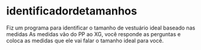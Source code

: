 # identificadordetamanhos
Fiz um programa para identificar o tamanho de vestuário ideal baseado nas medidas
As medidas vão do PP ao XG, você responde as perguntas e coloca as medidas que ele vai falar o tamanho ideal para você.
